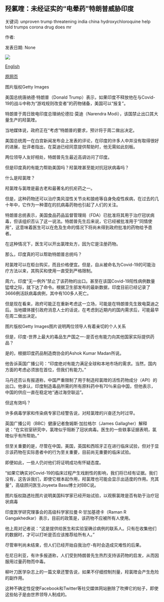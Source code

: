 ## 羟氯喹：未经证实的“电晕药”特朗普威胁印度

关键词: unproven trump threatening india china hydroxychloroquine help told trumps corona drug does mr

作者: 

发表日期: None

![](https://ichef.bbci.co.uk/news/1024/branded_news/117A8/production/_111629517_gettyimages-1214917069.jpg)

[English](Hydroxychloroquine%3A%20The%20unproven%20%27corona%20drug%27%20Trump%20is%20threatening%20India%20for.md)

[原网页](https://www.bbc.com/news/world-asia-india-52180660)

图片版权Getty Images

美国总统唐纳德·特朗普（Donald Trump）表示，如果印度不释放他在与Covid-19的战斗中称为“游戏规则改变者”的药物储备，美国可以“报复”。

特朗普于周日致电印度总理纳伦德拉·莫迪（Narendra Modi），该国禁止出口其大量生产的羟氯喹。

当地媒体说，政府正在“考虑”特朗普的要求，预计将于周二做出决定。

美国总统周一在白宫新闻发布会上发表的评论，在印度的许多人中并没有取得很好的进展，批评者指出，在莫迪已经同意提供帮助时，他无需如此刻板。

两位领导人友好相处，特朗普先生最近高调访问了印度。

但是印度真的有能力帮助美国吗？羟氯喹甚至能对抗冠状病毒吗？

什么是羟氯喹？

羟氯喹与氯喹是最古老和最著名的抗疟药之一。

但是，这种药物还可以治疗类风湿性关节炎和狼疮等自身免疫性疾病，在过去的几十年中，它作为一种潜在的抗病毒药物也引起了人们的关注。

特朗普总统表示，美国食品药品监督管理局（FDA）已批准将其用于治疗冠状病毒，但该组织否认了这一说法。特朗普先生后来说，它已经被批准用于“同情使用”，这意味着医生可以在危及生命的情况下将尚未得到政府批准的药物给予患者。

在这种情况下，医生可以开出氯喹处方，因为它是注册药物。

那么，印度真的可以帮助特朗普总统吗？

羟氯喹可以在柜台购买，而且价格便宜。但是，自从被命名为Covid-19的可能治疗方法以来，其购买和使用一直受到严格限制。

周六，印度“无一例外”禁止了该药物的出口。甚至在该国Covid-19阳性病例数量猛增之际，就下达了命令。根据卫生部发布的最新数据，印度目前已经记录了3666例活跃病毒病例，其中有100多人死亡。

但是现在看来，政府可能正在重新考虑这一立场，可能是在特朗普先生致电莫迪之后。当地媒体援引政府消息人士的话说，在考虑到近期内的国内需求后，可能最早在周二做出决定。

图片版权Getty Images图片说明两位领导人有着亲切的个人关系

但是，印度-世界上最大的毒品生产国之一-是否也有能力向其他国家实际提供药品？

是的，根据印度药品制造商协会的Ashok Kumar Madan所说。

他告诉英国广播公司：“印度绝对有能力满足全球和本地市场的需求。当然，国内方面的考虑必须放在首位，但我们有能力。”

马丹还否认有报道称，中国严重限制了用于制造羟氯喹的活性药物成分（API）的出口。他承认，印度制造毒品所需的所有原料药中有70％来自中国，但他表示，中国的供应一直在稳定地“通过海空联运”。

但这有效吗？

许多病毒学家和传染病专家已经警告说，对羟氯喹的兴奋还为时过早。

英国广播公司（BBC）健康记者詹姆斯·加拉格尔（James Gallagher）解释说：“在实验室研究中，氯喹似乎阻断了冠状病毒。医生的一些轶事证据表明，氯喹似乎有所帮助。”

但至关重要的是，尽管在中国，美国，英国和西班牙正在进行临床试验，但对于显示该药物在实际患者中的行为至关重要，目前尚无重要的临床试验。

即便如此，一些人仍对他们将证明成功有怀疑态度。

“如果它确实对Covid-19的临床过程产生戏剧性的影响，我们将已经有证据。我们没有，这告诉我们，即使它根本起作用，羟氯喹也可能会显示出适度的作用。充其量”，高级顾问医生Joyeeta Basu博士对BBC说。

图片版权路透社图片说明美国科学家已经开始试验，以观察氯喹是否有助于治疗冠状病毒

印度医学研究理事会的高级科学家拉曼·R·甘加基德卡（Raman R Gangakhedkar）表示，目前的政策是，该药物不应被所有人使用。

他上周对记者说：“这是提供给医生和实验室确诊病例的联系人。只有在收集他们的数据时，才可以打听是否应该推荐给所有人。”

尽管审判尚未结束，但人们已经开始自我治疗-有时会造成灾难性的后果。

在尼日利亚，有许多报道称，人们受到特朗普先生热烈支持该药物的启发，从而因服用过量药物而中毒。

柳叶刀医学杂志上的一篇文章还警告说，如果不仔细控制剂量，羟氯喹会产生危险的副作用。

这种不确定性促使Facebook和Twitter等社交媒体网站删除了吹捧它的帖子，即使这些帖子是由世界领导人制成的。